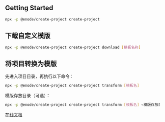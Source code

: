 ## Getting Started

```bash
npx -p @enode/create-project create-project
```

## 下载自定义模版

```bash
npx -p @enode/create-project create-project download [模板名称]
```

## 将项目转换为模版

先进入项目目录，再执行以下命令：

```bash
npx -p @enode/create-project create-project transform [模板名]

```

模版存放目录（可选）：

```bash
npx -p @enode/create-project create-project transform [模板名] <模版存放目录>
```

[在线文档](https://yicoding.github.io/create-project)
